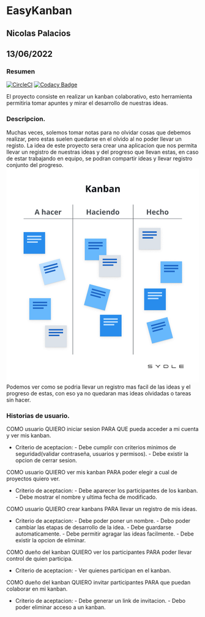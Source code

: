 # EasyKanban

## Nicolas Palacios

## 13/06/2022

### Resumen

[![CircleCI](https://circleci.com/gh/nicolaspalacios-f/proyecto/tree/main.svg?style=svg)](https://circleci.com/gh/nicolaspalacios-f/proyecto/tree/main)
[![Codacy Badge](https://app.codacy.com/project/badge/Grade/dd605bf92e0f4dc690bfd74d155c426b)](https://www.codacy.com/gh/nicolaspalacios-f/proyecto/dashboard?utm_source=github.com&utm_medium=referral&utm_content=nicolaspalacios-f/proyecto&utm_campaign=Badge_Grade)

El proyecto consiste en realizar un kanban colaborativo, esto herramienta permitiria tomar apuntes y mirar el desarrollo de nuestras ideas.

### Descripcion.

Muchas veces, solemos tomar notas para no olvidar cosas que debemos realizar, pero estas suelen quedarse en el olvido al no poder llevar un registo.
La idea de este proyecto sera crear una aplicacion que nos permita llevar un registro de nuestras ideas y del progreso que llevan estas, en caso de estar trabajando en equipo, se podran compartir ideas y llevar registro conjunto del progreso.
<img src="imagen\tests.png">
Podemos ver como se podria llevar un registro mas facil de las ideas y el progreso de estas, con eso ya no quedaran mas ideas olvidadas o tareas sin hacer.

### Historias de usuario.

COMO usuario QUIERO iniciar sesion PARA QUE pueda acceder a mi cuenta y ver mis kanban.

- Criterio de aceptacion: - Debe cumplir con criterios minimos de seguridad(validar contraseña, usuarios y permisos). - Debe existir la opcion de cerrar sesion.

COMO usuario QUIERO ver mis kanban PARA poder elegir a cual de proyectos quiero ver.

- Criterio de aceptacion: - Debe aparecer los participantes de los kanban. - Debe mostrar el nombre y ultima fecha de modificado.

COMO usuario QUIERO crear kanbans PARA llevar un registro de mis ideas.

- Criterio de aceptacion: - Debe poder poner un nombre. - Debo poder cambiar las etapas de desarrollo de la idea. - Debe guardarse automaticamente. - Debe permitir agragar las ideas facilmente. - Debe existir la opcion de eliminar.

COMO dueño del kanban QUIERO ver los participantes PARA poder llevar control de quien participa.

- Criterio de aceptacion: - Ver quienes participan en el kanban.

COMO dueño del kanban QUIERO invitar participantes PARA que puedan colaborar en mi kanban.

- Criterio de aceptacion: - Debe generar un link de invitacion. - Debo poder eliminar acceso a un kanban.
